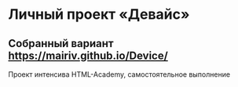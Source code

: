 # Личный проект «Девайс»


Собранный вариант https://mairiv.github.io/Device/
---


Проект интенсива HTML-Academy, самостоятельное выполнение
